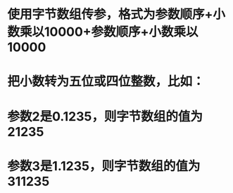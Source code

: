 # 使用字节数组传参，格式为参数顺序+小数乘以10000+参数顺序+小数乘以10000
# 把小数转为五位或四位整数，比如：
# 参数2是0.1235，则字节数组的值为21235
# 参数3是1.1235，则字节数组的值为311235
